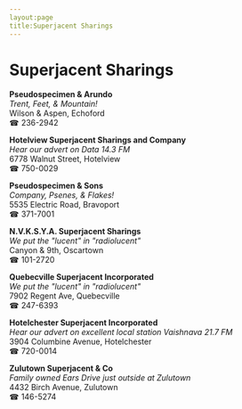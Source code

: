 ```yaml
---
layout:page
title:Superjacent Sharings
---
```

# Superjacent Sharings

**Pseudospecimen & Arundo**  
_Trent, Feet, & Mountain!_  
Wilson & Aspen, Echoford  
☎ 236-2942



**Hotelview Superjacent Sharings and Company**  
_Hear our advert on Data 14.3 FM_  
6778 Walnut Street, Hotelview  
☎ 750-0029



**Pseudospecimen & Sons**  
_Company, Psenes, & Flakes!_  
5535 Electric Road, Bravoport  
☎ 371-7001



**N.V.K.S.Y.A. Superjacent Sharings**  
_We put the "lucent" in "radiolucent"_  
Canyon & 9th, Oscartown  
☎ 101-2720



**Quebecville Superjacent Incorporated**  
_We put the "lucent" in "radiolucent"_  
7902 Regent Ave, Quebecville  
☎ 247-6393



**Hotelchester Superjacent Incorporated**  
_Hear our advert on excellent local station Vaishnava 21.7 FM_  
3904 Columbine Avenue, Hotelchester  
☎ 720-0014



**Zulutown Superjacent & Co**  
_Family owned Ears 
Drive just outside at Zulutown_  
4432 Birch Avenue, Zulutown  
☎ 146-5274



